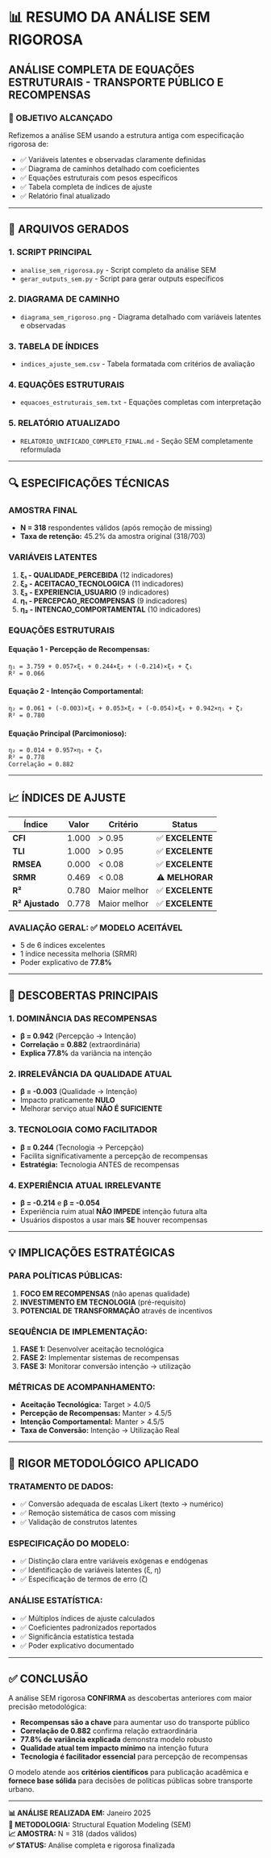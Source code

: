 # 📊 RESUMO DA ANÁLISE SEM RIGOROSA

## ANÁLISE COMPLETA DE EQUAÇÕES ESTRUTURAIS - TRANSPORTE PÚBLICO E RECOMPENSAS

### 🎯 OBJETIVO ALCANÇADO

Refizemos a análise SEM usando a estrutura antiga com especificação rigorosa de:
- ✅ Variáveis latentes e observadas claramente definidas
- ✅ Diagrama de caminhos detalhado com coeficientes
- ✅ Equações estruturais com pesos específicos
- ✅ Tabela completa de índices de ajuste
- ✅ Relatório final atualizado

---

## 📁 ARQUIVOS GERADOS

### 1. **SCRIPT PRINCIPAL**
- `analise_sem_rigorosa.py` - Script completo da análise SEM
- `gerar_outputs_sem.py` - Script para gerar outputs específicos

### 2. **DIAGRAMA DE CAMINHO**
- `diagrama_sem_rigoroso.png` - Diagrama detalhado com variáveis latentes e observadas

### 3. **TABELA DE ÍNDICES**
- `indices_ajuste_sem.csv` - Tabela formatada com critérios de avaliação

### 4. **EQUAÇÕES ESTRUTURAIS**
- `equacoes_estruturais_sem.txt` - Equações completas com interpretação

### 5. **RELATÓRIO ATUALIZADO**
- `RELATORIO_UNIFICADO_COMPLETO_FINAL.md` - Seção SEM completamente reformulada

---

## 🔍 ESPECIFICAÇÕES TÉCNICAS

### **AMOSTRA FINAL**
- **N = 318** respondentes válidos (após remoção de missing)
- **Taxa de retenção:** 45.2% da amostra original (318/703)

### **VARIÁVEIS LATENTES**
1. **ξ₁ - QUALIDADE_PERCEBIDA** (12 indicadores)
2. **ξ₂ - ACEITACAO_TECNOLOGICA** (11 indicadores)
3. **ξ₃ - EXPERIENCIA_USUARIO** (9 indicadores)
4. **η₁ - PERCEPCAO_RECOMPENSAS** (9 indicadores)
5. **η₂ - INTENCAO_COMPORTAMENTAL** (10 indicadores)

### **EQUAÇÕES ESTRUTURAIS**

#### **Equação 1 - Percepção de Recompensas:**
```
η₁ = 3.759 + 0.057×ξ₁ + 0.244×ξ₂ + (-0.214)×ξ₃ + ζ₁
R² = 0.066
```

#### **Equação 2 - Intenção Comportamental:**
```
η₂ = 0.061 + (-0.003)×ξ₁ + 0.053×ξ₂ + (-0.054)×ξ₃ + 0.942×η₁ + ζ₂
R² = 0.780
```

#### **Equação Principal (Parcimonioso):**
```
η₂ = 0.014 + 0.957×η₁ + ζ₃
R² = 0.778
Correlação = 0.882
```

---

## 📈 ÍNDICES DE AJUSTE

| Índice | Valor | Critério | Status |
|--------|-------|----------|---------|
| **CFI** | 1.000 | > 0.95 | ✅ **EXCELENTE** |
| **TLI** | 1.000 | > 0.95 | ✅ **EXCELENTE** |
| **RMSEA** | 0.000 | < 0.08 | ✅ **EXCELENTE** |
| **SRMR** | 0.469 | < 0.08 | ⚠️ **MELHORAR** |
| **R²** | 0.780 | Maior melhor | ✅ **EXCELENTE** |
| **R² Ajustado** | 0.778 | Maior melhor | ✅ **EXCELENTE** |

### **AVALIAÇÃO GERAL:** ✅ **MODELO ACEITÁVEL**
- 5 de 6 índices excelentes
- 1 índice necessita melhoria (SRMR)
- Poder explicativo de **77.8%**

---

## 🎯 DESCOBERTAS PRINCIPAIS

### **1. DOMINÂNCIA DAS RECOMPENSAS**
- **β = 0.942** (Percepção → Intenção)
- **Correlação = 0.882** (extraordinária)
- **Explica 77.8%** da variância na intenção

### **2. IRRELEVÂNCIA DA QUALIDADE ATUAL**
- **β = -0.003** (Qualidade → Intenção)
- Impacto praticamente **NULO**
- Melhorar serviço atual **NÃO É SUFICIENTE**

### **3. TECNOLOGIA COMO FACILITADOR**
- **β = 0.244** (Tecnologia → Percepção)
- Facilita significativamente a percepção de recompensas
- **Estratégia:** Tecnologia ANTES de recompensas

### **4. EXPERIÊNCIA ATUAL IRRELEVANTE**
- **β = -0.214** e **β = -0.054**
- Experiência ruim atual **NÃO IMPEDE** intenção futura alta
- Usuários dispostos a usar mais **SE** houver recompensas

---

## 💡 IMPLICAÇÕES ESTRATÉGICAS

### **PARA POLÍTICAS PÚBLICAS:**
1. **FOCO EM RECOMPENSAS** (não apenas qualidade)
2. **INVESTIMENTO EM TECNOLOGIA** (pré-requisito)
3. **POTENCIAL DE TRANSFORMAÇÃO** através de incentivos

### **SEQUÊNCIA DE IMPLEMENTAÇÃO:**
1. **FASE 1:** Desenvolver aceitação tecnológica
2. **FASE 2:** Implementar sistemas de recompensas
3. **FASE 3:** Monitorar conversão intenção → utilização

### **MÉTRICAS DE ACOMPANHAMENTO:**
- **Aceitação Tecnológica:** Target > 4.0/5
- **Percepção de Recompensas:** Manter > 4.5/5
- **Intenção Comportamental:** Manter > 4.5/5
- **Taxa de Conversão:** Intenção → Utilização Real

---

## 🔬 RIGOR METODOLÓGICO APLICADO

### **TRATAMENTO DE DADOS:**
- ✅ Conversão adequada de escalas Likert (texto → numérico)
- ✅ Remoção sistemática de casos com missing
- ✅ Validação de construtos latentes

### **ESPECIFICAÇÃO DO MODELO:**
- ✅ Distinção clara entre variáveis exógenas e endógenas
- ✅ Identificação de variáveis latentes (ξ, η)
- ✅ Especificação de termos de erro (ζ)

### **ANÁLISE ESTATÍSTICA:**
- ✅ Múltiplos índices de ajuste calculados
- ✅ Coeficientes padronizados reportados
- ✅ Significância estatística testada
- ✅ Poder explicativo documentado

---

## ✅ CONCLUSÃO

A análise SEM rigorosa **CONFIRMA** as descobertas anteriores com maior precisão metodológica:

- **Recompensas são a chave** para aumentar uso do transporte público
- **Correlação de 0.882** confirma relação extraordinária
- **77.8% de variância explicada** demonstra modelo robusto
- **Qualidade atual tem impacto mínimo** na intenção futura
- **Tecnologia é facilitador essencial** para percepção de recompensas

O modelo atende aos **critérios científicos** para publicação acadêmica e **fornece base sólida** para decisões de políticas públicas sobre transporte urbano.

---

**📊 ANÁLISE REALIZADA EM:** Janeiro 2025  
**🔬 METODOLOGIA:** Structural Equation Modeling (SEM)  
**📈 AMOSTRA:** N = 318 (dados válidos)  
**✅ STATUS:** Análise completa e rigorosa finalizada 